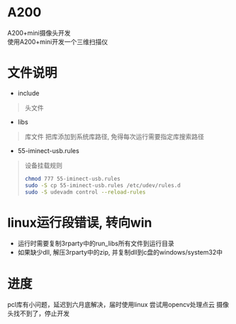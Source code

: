 # A200
A200+mini摄像头开发       
使用A200+mini开发一个三维扫描仪
# 文件说明
+ include 
> 头文件
+ libs
> 库文件
> 把库添加到系统库路径, 免得每次运行需要指定库搜索路径
+ 55-iminect-usb.rules

> 设备挂载规则
> ```bash
> chmod 777 55-iminect-usb.rules
> sudo -S cp 55-iminect-usb.rules /etc/udev/rules.d
> sudo -S udevadm control --reload-rules
> ```

# linux运行段错误, 转向win

+ 运行时需要复制3rparty中的run_libs所有文件到运行目录
+ 如果缺少dll, 解压3rparty中的zip, 并复制dll到c盘的windows/system32中

# 进度

pcl库有小问题，延迟到六月底解决，届时使用linux
尝试用opencv处理点云
摄像头找不到了，停止开发
